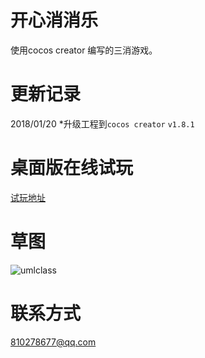 # 开心消消乐
使用cocos creator 编写的三消游戏。

# 更新记录
2018/01/20 *升级工程到`cocos creator` `v1.8.1` 

# 桌面版在线试玩
[试玩地址](http://oenusfky1.bkt.clouddn.com/index.html)
# 草图
![umlclass](https://github.com/isghost/kaixinxiaoxiaole/raw/master/readmeres/umlclass.png)
# 联系方式
810278677@qq.com
